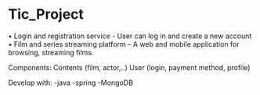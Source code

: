 # Tic_Project

•	 Login and registration service - User can log in and create a new account
•	Film and series streaming platform – A web and mobile application for browsing, streaming films.

Components:
Contents (film, actor,..)
User (login, payment method, profile)

Develop with:
 -java
-spring
-MongoDB
